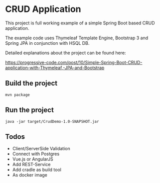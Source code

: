 # CRUD Application

This project is full working example of a simple Spring Boot based CRUD application.

The example code uses Thymeleaf Template Engine, Bootstrap 3 and Spring JPA in conjunction with HSQL DB.

Detailed explanations about the project can be found here: 

https://progressive-code.com/post/10/Simple-Spring-Boot-CRUD-application-with-Thymeleaf,-JPA-and-Bootstrap
							
## Build the project

```
mvn package
```

## Run the project

```
java -jar target/CrudDemo-1.0-SNAPSHOT.jar
```

## Todos
- Client/ServerSide Validation
- Connect with Postgres
- Vue.js or AngularJS
- Add REST-Service
- Add cradle as build tool
- As docker image